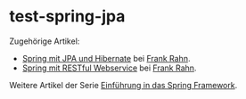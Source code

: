 test-spring-jpa
===============

Zugehörige Artikel:
* [Spring mit JPA und Hibernate](http://www.frank-rahn.de/spring-mit-einer-einfachen-webanwendung.html "Spring mit JPA und Hibernate bei Frank Rahn") bei [Frank Rahn](http://www.frank-rahn.de "Homepage von Frank Rahn").
* [Spring mit RESTful Webservice](http://www.frank-rahn.de/spring-mit-restful-webservice.html "Spring mit RESTful Webservice bei Frank Rahn") bei [Frank Rahn](http://www.frank-rahn.de "Homepage von Frank Rahn").

Weitere Artikel der Serie [Einführung in das Spring Framework](http://www.frank-rahn.de/einfuehrung-spring-framework.html "Einführung in das Spring Framework bei Frank Rahn").
